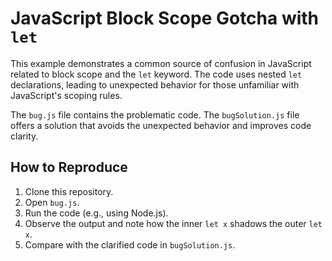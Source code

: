 # JavaScript Block Scope Gotcha with `let`

This example demonstrates a common source of confusion in JavaScript related to block scope and the `let` keyword.  The code uses nested `let` declarations, leading to unexpected behavior for those unfamiliar with JavaScript's scoping rules.

The `bug.js` file contains the problematic code. The `bugSolution.js` file offers a solution that avoids the unexpected behavior and improves code clarity.

## How to Reproduce
1. Clone this repository.
2. Open `bug.js`.
3. Run the code (e.g., using Node.js).
4. Observe the output and note how the inner `let x` shadows the outer `let x`.
5. Compare with the clarified code in `bugSolution.js`. 